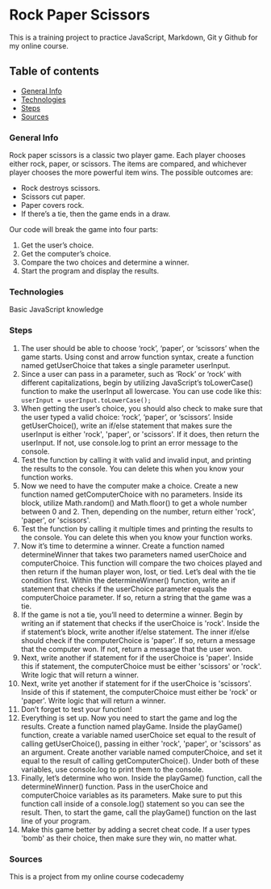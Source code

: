 # Rock Paper Scissors

This is a training project to practice JavaScript, Markdown, Git y Github for my online course.

## Table of contents

+ [General Info](#General-Info)
+ [Technologies](#Technologies)
+ [Steps](#Steps)
+ [Sources](#Sources)

### General Info

Rock paper scissors is a classic two player game. Each player chooses either rock, paper, or scissors. The items are compared, and whichever player chooses the more powerful item wins.
    The possible outcomes are:

+ Rock destroys scissors.
+ Scissors cut paper.
+ Paper covers rock.
+ If there’s a tie, then the game ends in a draw.

Our code will break the game into four parts:

1. Get the user’s choice.
2. Get the computer’s choice.
3. Compare the two choices and determine a winner.
4. Start the program and display the results.

### Technologies

Basic JavaScript knowledge

### Steps

1. The user should be able to choose ‘rock’, ‘paper’, or ‘scissors’ when the game starts. Using const and arrow function syntax, create a function named getUserChoice that takes a single parameter userInput.
2. Since a user can pass in a parameter, such as ‘Rock’ or ‘rock’ with different capitalizations, begin by utilizing JavaScript’s toLowerCase() function to make the userInput all lowercase. You can use code like this: `userInput = userInput.toLowerCase();`
3. When getting the user’s choice, you should also check to make sure that the user typed a valid choice: ‘rock’, ‘paper’, or ‘scissors’. Inside getUserChoice(), write an if/else statement that makes sure the userInput is either 'rock', 'paper', or 'scissors'. If it does, then return the userInput. If not, use console.log to print an error message to the console.
4. Test the function by calling it with valid and invalid input, and printing the results to the console. You can delete this when you know your function works.
5. Now we need to have the computer make a choice. Create a new function named getComputerChoice with no parameters. Inside its block, utilize Math.random() and Math.floor() to get a whole number between 0 and 2. Then, depending on the number, return either 'rock', 'paper', or 'scissors'.
6. Test the function by calling it multiple times and printing the results to the console. You can delete this when you know your function works.
7. Now it’s time to determine a winner. Create a function named determineWinner that takes two parameters named userChoice and computerChoice. This function will compare the two choices played and then return if the human player won, lost, or tied. Let’s deal with the tie condition first. Within the determineWinner() function, write an if statement that checks if the userChoice parameter equals the computerChoice parameter. If so, return a string that the game was a tie.
8. If the game is not a tie, you’ll need to determine a winner. Begin by writing an if statement that checks if the userChoice is 'rock'. Inside the if statement’s block, write another if/else statement. The inner if/else should check if the computerChoice is 'paper'. If so, return a message that the computer won. If not, return a message that the user won.
9. Next, write another if statement for if the userChoice is 'paper'. Inside this if statement, the computerChoice must be either 'scissors' or 'rock'. Write logic that will return a winner.
10. Next, write yet another if statement for if the userChoice is 'scissors'. Inside of this if statement, the computerChoice must either be 'rock' or 'paper'. Write logic that will return a winner.
11. Don’t forget to test your function!
12. Everything is set up. Now you need to start the game and log the results. Create a function named playGame. Inside the playGame() function, create a variable named userChoice set equal to the result of calling getUserChoice(), passing in either 'rock', 'paper', or 'scissors' as an argument. Create another variable named computerChoice, and set it equal to the result of calling getComputerChoice(). Under both of these variables, use console.log to print them to the console.
13. Finally, let’s determine who won. Inside the playGame() function, call the determineWinner() function. Pass in the userChoice and computerChoice variables as its parameters. Make sure to put this function call inside of a console.log() statement so you can see the result. Then, to start the game, call the playGame() function on the last line of your program.
14. Make this game better by adding a secret cheat code. If a user types 'bomb' as their choice, then make sure they win, no matter what.

### Sources

This is a project from my online course codecademy
